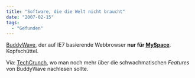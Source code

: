 ```yaml
---
title: "Software, die die Welt nicht braucht"
date: "2007-02-15"
tags:
  - "Gefunden"
---
```


[BuddyWave](http://www.buddywave.com/), der auf IE7 basierende Webbrowser **nur für [MySpace](http://myspace.com)**. Kopfschüttel.

Via: [TechCrunch](http://www.techcrunch.com/2007/02/15/new-myspace-focused-browser-launched/), wo man noch mehr über die schwachmatischen _Features_ von BuddyWave nachlesen sollte.
